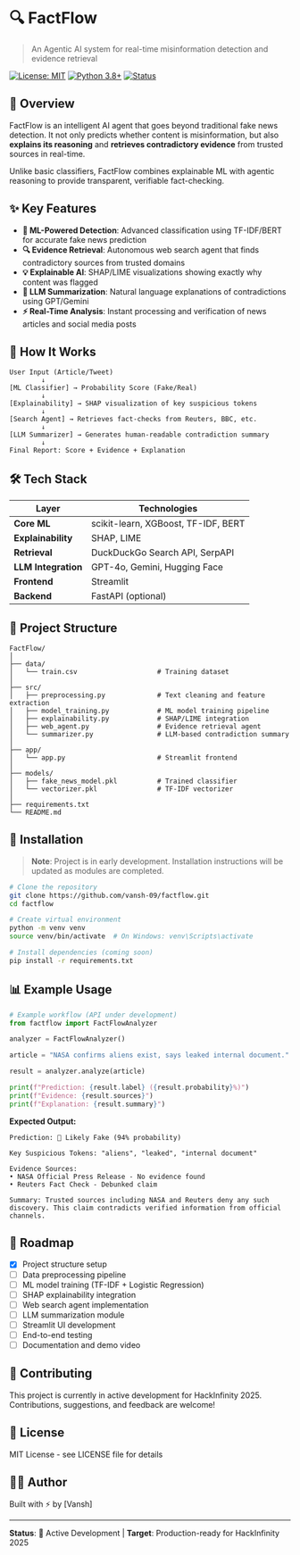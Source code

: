 # 🔍 FactFlow

> An Agentic AI system for real-time misinformation detection and evidence retrieval

[![License: MIT](https://img.shields.io/badge/License-MIT-yellow.svg)](https://opensource.org/licenses/MIT)
[![Python 3.8+](https://img.shields.io/badge/python-3.8+-blue.svg)](https://www.python.org/downloads/)
[![Status](https://img.shields.io/badge/status-in%20development-orange.svg)]()

## 🎯 Overview

FactFlow is an intelligent AI agent that goes beyond traditional fake news detection. It not only predicts whether content is misinformation, but also **explains its reasoning** and **retrieves contradictory evidence** from trusted sources in real-time.

Unlike basic classifiers, FactFlow combines explainable ML with agentic reasoning to provide transparent, verifiable fact-checking.

## ✨ Key Features

- **🤖 ML-Powered Detection**: Advanced classification using TF-IDF/BERT for accurate fake news prediction
- **🔍 Evidence Retrieval**: Autonomous web search agent that finds contradictory sources from trusted domains
- **💡 Explainable AI**: SHAP/LIME visualizations showing exactly why content was flagged
- **🧠 LLM Summarization**: Natural language explanations of contradictions using GPT/Gemini
- **⚡ Real-Time Analysis**: Instant processing and verification of news articles and social media posts

## 🚀 How It Works

```
User Input (Article/Tweet)
        ↓
[ML Classifier] → Probability Score (Fake/Real)
        ↓
[Explainability] → SHAP visualization of key suspicious tokens
        ↓
[Search Agent] → Retrieves fact-checks from Reuters, BBC, etc.
        ↓
[LLM Summarizer] → Generates human-readable contradiction summary
        ↓
Final Report: Score + Evidence + Explanation
```

## 🛠️ Tech Stack

| Layer | Technologies |
|-------|-------------|
| **Core ML** | scikit-learn, XGBoost, TF-IDF, BERT |
| **Explainability** | SHAP, LIME |
| **Retrieval** | DuckDuckGo Search API, SerpAPI |
| **LLM Integration** | GPT-4o, Gemini, Hugging Face |
| **Frontend** | Streamlit |
| **Backend** | FastAPI (optional) |

## 📁 Project Structure

```
FactFlow/
│
├── data/
│   └── train.csv                    # Training dataset
│
├── src/
│   ├── preprocessing.py             # Text cleaning and feature extraction
│   ├── model_training.py            # ML model training pipeline
│   ├── explainability.py            # SHAP/LIME integration
│   ├── web_agent.py                 # Evidence retrieval agent
│   └── summarizer.py                # LLM-based contradiction summary
│
├── app/
│   └── app.py                       # Streamlit frontend
│
├── models/
│   ├── fake_news_model.pkl          # Trained classifier
│   └── vectorizer.pkl               # TF-IDF vectorizer
│
├── requirements.txt
└── README.md
```

## 🔧 Installation

> **Note**: Project is in early development. Installation instructions will be updated as modules are completed.

```bash
# Clone the repository
git clone https://github.com/vansh-09/factflow.git
cd factflow

# Create virtual environment
python -m venv venv
source venv/bin/activate  # On Windows: venv\Scripts\activate

# Install dependencies (coming soon)
pip install -r requirements.txt
```

## 📊 Example Usage

```python
# Example workflow (API under development)
from factflow import FactFlowAnalyzer

analyzer = FactFlowAnalyzer()

article = "NASA confirms aliens exist, says leaked internal document."

result = analyzer.analyze(article)

print(f"Prediction: {result.label} ({result.probability}%)")
print(f"Evidence: {result.sources}")
print(f"Explanation: {result.summary}")
```

**Expected Output:**
```
Prediction: 🚨 Likely Fake (94% probability)

Key Suspicious Tokens: "aliens", "leaked", "internal document"

Evidence Sources:
• NASA Official Press Release - No evidence found
• Reuters Fact Check - Debunked claim

Summary: Trusted sources including NASA and Reuters deny any such 
discovery. This claim contradicts verified information from official channels.
```

## 🎯 Roadmap

- [x] Project structure setup
- [ ] Data preprocessing pipeline
- [ ] ML model training (TF-IDF + Logistic Regression)
- [ ] SHAP explainability integration
- [ ] Web search agent implementation
- [ ] LLM summarization module
- [ ] Streamlit UI development
- [ ] End-to-end testing
- [ ] Documentation and demo video

## 🤝 Contributing

This project is currently in active development for HackInfinity 2025. Contributions, suggestions, and feedback are welcome!

## 📄 License

MIT License - see LICENSE file for details

## 👨‍💻 Author

Built with ⚡ by [Vansh]

---

**Status**: 🚧 Active Development | **Target**: Production-ready for HackInfinity 2025
